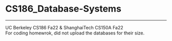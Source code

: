 # CS186_Database-Systems
---
UC Berkeley CS186 Fa22 &amp; ShanghaiTech CS150A Fa22  
For coding homewrok, did not upload the databases for their size.  
